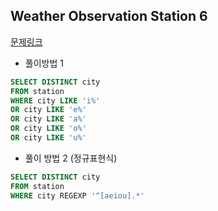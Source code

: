 ## Weather Observation Station 6
[문제링크](https://www.hackerrank.com/challenges/weather-observation-station-6/problem?isFullScreen=true)
- 풀이방법 1
```sql
SELECT DISTINCT city
FROM station
WHERE city LIKE 'i%'
OR city LIKE 'e%'
OR city LIKE 'a%'
OR city LIKE 'o%'
OR city LIKE 'u%'
```
- 풀이 방법 2 (정규표현식)
```sql
SELECT DISTINCT city
FROM station
WHERE city REGEXP '^[aeiou].*'
```
